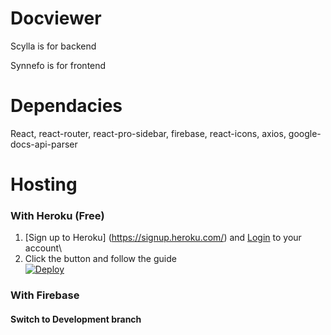 # Docviewer
Scylla is for backend

Synnefo is for frontend

# Dependacies
React, react-router, react-pro-sidebar, firebase, react-icons, axios, google-docs-api-parser

# Hosting
### With Heroku (Free)
1. [Sign up to Heroku] (https://signup.heroku.com/) and [Login](https://id.heroku.com/login) to your account\
2. Click the button and follow the guide\
[![Deploy](https://www.herokucdn.com/deploy/button.svg)](https://heroku.com/deploy?template=https://github.com/ThinhDDP/Docviewer/tree/heroku)


### With Firebase
#### Switch to Development branch


